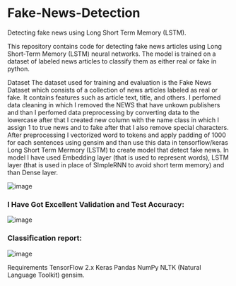 # Fake-News-Detection
Detecting fake news using Long Short Term Memory (LSTM).

This repository contains code for detecting fake news articles using Long Short-Term Memory (LSTM) neural networks. The model is trained on a dataset of labeled news articles to classify them as either real or fake in 
python.

Dataset
The dataset used for training and evaluation is the Fake News Dataset which consists of a collection of news articles labeled as real or fake. It contains features such as article text, title, and others. I perfomed data cleaning in which I removed the NEWS that have unkown publishers and than I perfomed data preprocessing by converting data to the lowercase after that I created new column with the name class in which I assign 1 to true news and to fake after that I also remove special characters. After preprocessing I vectorized word to tokens and apply padding of 1000 for each sentences using gensim and than use this data in tensorflow/keras Long Short Term Mermory (LSTM) to create model that detect fake news. In model I have used Embedding layer (that is used to represent words), LSTM layer (that is used in place of SImpleRNN to avoid short term memory) and than Dense layer. 

![image](https://github.com/muhammadmehdi89/Fake-News-Detection/assets/142395586/5dbd5b47-adcb-48a3-88e5-54e66599930c)

### I Have Got Excellent Validation and Test Accuracy:

![image](https://github.com/muhammadmehdi89/Fake-News-Detection/assets/142395586/1957f8f7-0a40-466e-b042-903bd77fdf91)

### Classification report:

![image](https://github.com/muhammadmehdi89/Fake-News-Detection/assets/142395586/b9f6637a-ffdf-4efb-bdc9-936d8e96fdf0)

Requirements
TensorFlow 2.x
Keras
Pandas
NumPy
NLTK (Natural Language Toolkit)
gensim.

